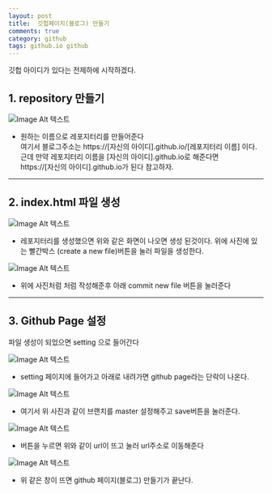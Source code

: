 ```yaml
---
layout: post
title:  깃헙페이지(블로그) 만들기
comments: true
category: github
tags: github.io github
---
```


깃헙 아이디가 있다는 전제하에 시작하겠다.

## 1. repository 만들기

![Image Alt 텍스트]({{site.url}}/public/imgs/create_repository.JPG)
 + 원하는 이름으로 레포지터리를 만들어준다  
 여기서 블로그주소는 https://[자신의 아이디].github.io/[레포지터리 이름] 이다.  
근데 만약 레포지터리 이름을 [자신의 아이디].github.io로 해준다면   
https://[자신의 아이디].github.io가 된다
참고하자.  


---


## 2. index.html 파일 생성
![Image Alt 텍스트]({{site.url}}/public/imgs/create_new_file1.JPG)
 + 레포지터리를 생성했으면 위와 같은 화면이 나오면 생성 된것이다.
  위에 사진에 있는 빨간박스 (create a new file)버튼을 눌러 파일을 생성한다.  

![Image Alt 텍스트]({{site.url}}/public/imgs/create_new_file2.JPG)
 + 위에 사진처럼 처럼 작성해준후 아래 commit new file 버튼을 눌러준다


---


## 3. Github Page 설정
 파일 생성이 되었으면 setting 으로 들어간다

 ![Image Alt 텍스트]({{site.url}}/public/imgs/setting_github_page1.JPG)
   + setting 페이지에 들어가고 아래로 내려가면 github page라는 단락이 나온다.

 ![Image Alt 텍스트]({{site.url}}/public/imgs/setting_github_page2.JPG)

  + 여기서 위 사진과 같이 브랜치를 master 설정해주고 save버튼을 눌러준다.  

  ![Image Alt 텍스트]({{site.url}}/public/imgs/setting_github_page3.JPG)
  + 버튼을 누르면 위와 같이 url이 뜨고 눌러 url주소로 이동해준다  

  ![Image Alt 텍스트]({{site.url}}/public/imgs/setting_github_page4.JPG)
  
  +  위 같은 창이 뜨면 github 페이지(블로그) 만들기가 끝난다.  

